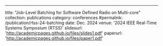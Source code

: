 ---
title: "Job-Level Batching for Software Defined Radio on Multi-core"
collection: publications
category: conferences
#permalink: /publication/rtss-24-batching
date: Dec. 2024
venue: '2024 IEEE Real-Time Systems Symposium (RTSS)'
slidesurl: 'http://academicpages.github.io/files/slides1.pdf'
paperurl: 'http://academicpages.github.io/files/paper1.pdf'